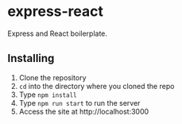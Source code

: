 # express-react #
Express and React boilerplate.

## Installing ##

1. Clone the repository
3. `cd` into the directory where you cloned the repo
4. Type `npm install`
5. Type `npm run start` to run the server
6. Access the site at http://localhost:3000
